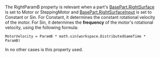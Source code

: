 The RightParamB property is relevant when a part's [BasePart.RightSurface](https://create.roblox.com/docs/reference/engine/classes/BasePart#RightSurface)
is set to Motor or SteppingMotor and [BasePart.RightSurfaceInput](https://create.roblox.com/docs/reference/engine/classes/BasePart#RightSurfaceInput) is set
to Constant or Sin. For Constant, it determines the constant rotational
velocity of the motor. For Sin, it determines the **frequency** of the
motor's rotational velocity, using the following formula:

`MotorVelocity = ParamB * math.sin(workspace.DistributedGameTime * ParamB)`

In no other cases is this property used.